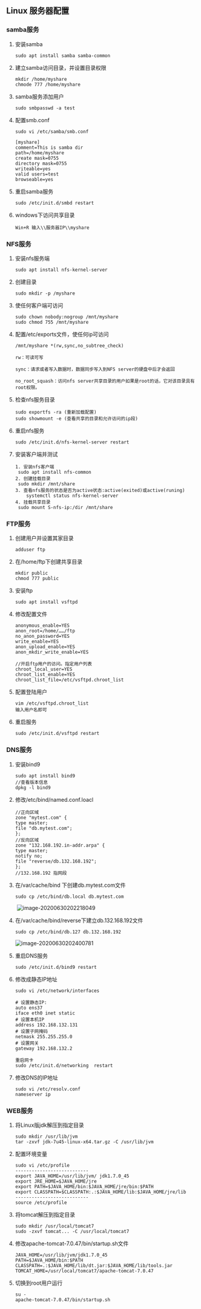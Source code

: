 ## Linux 服务器配置

### samba服务

1. 安装samba

   ```
   sudo apt install samba samba-common
   ```

2. 建立samba访问目录，并设置目录权限

   ```
   mkdir /home/myshare
   chmode 777 /home/myshare
   ```

3. samba服务添加用户

   ```
   sudo smbpasswd -a test
   ```

4. 配置smb.conf

   ```
   sudo vi /etc/samba/smb.conf
   
   [myshare]
   comment=This is samba dir
   path=/home/myshare
   create mask=0755
   directory mask=0755
   writeable=yes
   valid users=test
   browseable=yes
   ```

5. 重启samba服务

   ```
   sudo /etc/init.d/smbd restart
   ```

6. windows下访问共享目录

   ```
   Win+R 输入\\服务器IP\\myshare
   ```

### NFS服务

1. 安装nfs服务端

   ```
   sudo apt install nfs-kernel-server
   ```

2. 创建目录

   ```
   sudo mkdir -p /myshare
   ```

3. 使任何客户端可访问

   ```
   sudo chown nobody:nogroup /mnt/myshare
   sudo chmod 755 /mnt/myshare
   ```

4. 配置/etc/exports文件，使任何ip可访问

   ```
   /mnt/myshare *(rw,sync,no_subtree_check)
   
   rw：可读可写
   
   sync：请求或者写入数据时，数据同步写入到NFS server的硬盘中后才会返回
   
   no_root_squash：访问nfs server共享目录的用户如果是root的话，它对该目录具有root权限。
   ```

5. 检查nfs服务目录

   ```
   sudo exportfs -ra (重新加载配置)
   sudo showmount -e (查看共享的目录和允许访问的ip段)
   ```

6. 重启nfs服务

   ```
   sudo /etc/init.d/nfs-kernel-server restart
   ```

7. 安装客户端并测试

   ```
   1. 安装nfs客户端
   	sudo apt install nfs-common
   2. 创建挂载目录
   	sudo mkdir /mnt/share
   3. 查看nfs服务的状态是否为active状态:active(exited)或active(runing)
       systemctl status nfs-kernel-server
   4. 挂载共享目录
   	sudo mount S-nfs-ip:/dir /mnt/share
   ```



### FTP服务

1. 创建用户并设置其家目录

   ```
   adduser ftp
   ```

2. 在/home/ftp下创建共享目录

   ```
   mkdir public
   chmod 777 public
   ```

3. 安装ftp

   ```
   sudo apt install vsftpd
   ```

4. 修改配置文件

   ```
   anonymous_enable=YES
   anon_root=/home/……/ftp
   no_anon_password=YES
   write_enable=YES
   anon_upload_enable=YES
   anon_mkdir_write_enable=YES
   
   //开启ftp用户的访问。指定用户列表
   chroot_local_user=YES
   chroot_list_enable=YES
   chroot_list_file=/etc/vsftpd.chroot_list
   ```

5. 配置登陆用户

   ```
   vim /etc/vsftpd.chroot_list
   输入用户名即可
   
   ```

   

6. 重启服务

   ```
   sudo /etc/init.d/vsftpd restart
   ```

### DNS服务

1. 安装bind9

   ```
   sudo apt install bind9
   //查看版本信息
   dpkg -l bind9
   ```

2. 修改/etc/bind/named.conf.loacl

   ```
   //正向区域
   zone "mytest.com" {
   type master;
   file "db.mytest.com";
   };
   //反向区域
   zone "132.168.192.in-addr.arpa" {
   type master;
   notify no;
   file "reverse/db.132.168.192";
   };
   //132.168.192 指网段
   ```

3. 在/var/cache/bind 下创建db.mytest.com文件

   ```
   sudo cp /etc/bind/db.local db.mytest.com
   ```

   ​		![image-20200630202218049](C:\Users\Yang\AppData\Roaming\Typora\typora-user-images\image-20200630202218049.png)

4. 在/var/cache/bind/reverse下建立db.132.168.192文件

   ```
   sudo cp /etc/bind/db.127 db.132.168.192
   ```

   ![image-20200630202400781](C:\Users\Yang\AppData\Roaming\Typora\typora-user-images\image-20200630202400781.png)

5. 重启DNS服务

   ```
   sudo /etc/init.d/bind9 restart
   ```

6. 修改成静态IP地址

   ```
   sudo vi /etc/network/interfaces
   
   # 设置静态IP:
   auto ens37
   iface eth0 inet static
   # 设置本机IP
   address 192.168.132.131
   # 设置子网掩码
   netmask 255.255.255.0
   # 设置网关
   gateway 192.168.132.2
   
   重启网卡
   sudo /etc/init.d/networking  restart
   ```

7. 修改DNS的IP地址

   ```
   sudo vi /etc/resolv.conf
   nameserver ip
   ```

### WEB服务

1. 将Linux版jdk解压到指定目录

   ```
   sudo mkdir /usr/lib/jvm
   tar -zxvf jdk-7u45-linux-x64.tar.gz -C /usr/lib/jvm
   ```

2. 配置环境变量

   ```
   sudo vi /etc/profile
   ---------------------------
   export JAVA_HOME=/usr/lib/jvm/ jdk1.7.0_45
   export JRE_HOME=$JAVA_HOME/jre
   export PATH=$JAVA_HOME/bin:$JAVA_HOME/jre/bin:$PATH 
   export CLASSPATH=$CLASSPATH:.:$JAVA_HOME/lib:$JAVA_HOME/jre/lib
   ---------------------------
   source /etc/profile
   ```

3. 将tomcat解压到指定目录

   ```
   sudo mkdir /usr/local/tomcat7
   sudo -zxvf tomcat... -C /usr/local/tomcat7
   ```

4. 修改apache-tomcat-7.0.47/bin/startup.sh文件

   ```
   JAVA_HOME=/usr/lib/jvm/jdk1.7.0_45
   PATH=$JAVA_HOME/bin:$PATH
   CLASSPATH=.:$JAVA_HOME/lib/dt.jar:$JAVA_HOME/lib/tools.jar
   TOMCAT_HOME=/usr/local/tomcat7/apache-tomcat-7.0.47
   ```

5. 切换到root用户运行

   ```
   su -
   apache-tomcat-7.0.47/bin/startup.sh
   ```

   















 			

